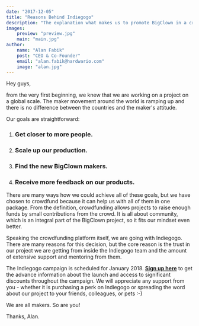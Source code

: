 ```yaml
---
date: "2017-12-05"
title: "Reasons Behind Indiegogo"
description: "The explanation what makes us to promote BigClown in a crowdfunding campaign"
images:
    preview: "preview.jpg"
    main: "main.jpg"
author:
    name: "Alan Fabik"
    post: "CEO & Co-Founder"
    email: "alan.fabik@hardwario.com"
    image: "alan.jpg"
---
```


Hey guys,

from the very first beginning, we knew that we are working on a project on a global scale. The maker movement around the world is ramping up and there is no difference between the countries and the maker's attitude.

Our goals are straightforward:

1. ### Get closer to more people.

2. ### Scale up our production.

3. ### Find the new BigClown makers.

4. ### Receive more feedback on our products.

There are many ways how we could achieve all of these goals, but we have chosen to crowdfund because it can help us with all of them in one package. From the definition, crowdfunding allows projects to raise enough funds by small contributions from the crowd. It is all about community, which is an integral part of the BigClown project, so it fits our mindset even better.

Speaking the crowdfunding platform itself, we are going with Indiegogo. There are many reasons for this decision, but the core reason is the trust in our project we are getting from inside the Indiegogo team and the amount of extensive support and mentoring from them.

The Indiegogo campaign is scheduled for January 2018. [**Sign up here**](https://soon.bigclown.com/) to get the advance information about the launch and access to significant discounts throughout the campaign. We will appreciate any support from you - whether it is purchasing a perk on Indiegogo or spreading the word about our project to your friends, colleagues, or pets :-)

We are all makers. So are you!

Thanks, Alan.
